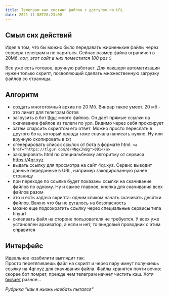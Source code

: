 ```yaml
---
title: Телеграм как хостинг файлов c доступом по URL
date: 2021-11-08T20:23:00
---
```


## Смыл сих действий
Идея в том, что бы можно было передавать жирненькие файлы через сервера телеграм и не париться. Сейчас размер файла ограничен в 20Мб. _лол, этот сайт в них поместится 100 раз :)_

Все уже есть готовое, вручную работает. Для лакшери автоматизации нужен только скрипт, позволяющий сделать множественную загрузку файлов со страницы. 


## Алгоритм
- создать многотомный архив по 20 Мб. Винрар такое умеет. 20 мб - это лимит для телеграм ботов
- загрузить в бот [tlgur](https://t.me/tlgurbot) много файлов. Он дает прямые ссылки на скачивание файлов из телеги по урл. Видимо через себя проксирует
- затем спарсить скриптом его ответ. Можно просто переслать в другого бота, который правда тоже сначала написать нужно. Ну или вручную скопировать в txt
- сгенерировать список ссылок от бота в формате html: ```<a href="https://tlgur.com/d/4NqxJvBg">001</a>```
- закодировать html по специальбному алгоритму от сервиса <https://4qr.xyz>
- выдать ссылку для просмотра на сайт 4qr.xyz. Сервис выводит данные переданные в URL, например закодированную ранее страницу
- при переходе по ссылке будет показаны ссылки на скачивание файлов по одному. Ну и самое главное, кнопка для скачивания всех файлов разом
- это и есть задача скрипта: одним кликом начать скачивать десятки файлов. Важно что бы не ругалось на безопасность
- можно еще подсократить ссылку через специальные сервисы типа tinyurl
- склеивать файл на стороне пользователя не требуется. У всех уже установлен архиватор, а если и нет, то виндовый проводник с этим справится

## Интерфейс
Идеальное юзабилити выглядит так:  
Просто перетягиваешь файл на скрипт и через пару имнут получаешь ссылку на 4qr.xyz для скачивания файла. Файлы хранятся почти вечно: скорее бот помрет, прежде чем телеграм начнет чистить кэш. Хотя [бывает](#) разное...


_Рубрика "как я жизнь наебать пытался"_
